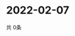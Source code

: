 # 2022-02-07
  共 0条

  <!-- BEGIN -->
  <!-- 最后更新时间Mon Feb 07 2022 22:04:36 GMT+0000 (Coordinated Universal Time) -->
  
  <!-- END -->
  
  